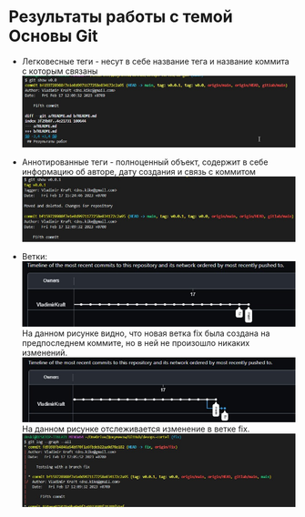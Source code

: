 # Результаты работы с темой Основы Git

- Легковесные теги - несут в себе название тега и название коммита с которым связаны
    <br/>
    ![Легковесный тег](img/legk.jpg)
    <br/>
- Аннотированные теги - полноценный объект, содержит в себе информацию об авторе, дату создания и связь с коммитом
    <br/>
    ![Аннотированный тег](img/annot.jpg)
    <br/>

- Ветки:
    <br/>
    ![Создание ветки fix](img/network_commit.jpg)
    <br/>
    На данном рисунке видно, что новая ветка fix была создана на предпоследнем коммите, но в ней не произошло никаких изменений.
    <br/>
    ![Изменения в ветке fix](img/new_commit_in_branch_fix.jpg)
    <br/>
    На данном рисунке отслеживается изменение в ветке fix.
    <br/>
    ![git log --graph --all](img/git_log.jpg)